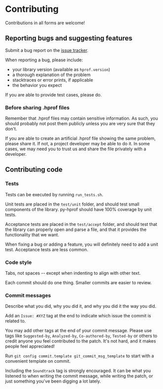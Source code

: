 # Contributing
Contributions in all forms are welcome!

## Reporting bugs and suggesting features
Submit a bug report on the [issue tracker](https://github.com/SonyMobile/py-hprof/issues).

When reporting a bug, please include:
* your library version (available as `hprof.version`)
* a thorough explanation of the problem
* stacktraces or error prints, if applicable
* the behavior you expect

If you are able to provide test cases, please do.

### Before sharing .hprof files

Remember that .hprof files may contain sensitive information. As such, you should probably not post them publicly unless you are very sure that they don't.

If you are able to create an artificial .hprof file showing the same problem, please share it. If not, a project developer may be able to do it. In some cases, we may need you to trust us and share the file privately with a developer.

## Contributing code
### Tests
Tests can be executed by running `run_tests.sh`.

Unit tests are placed in the `test/unit` folder, and should test small components of the library. py-hprof should have 100% coverage by unit tests.

Acceptance tests are placed in the `test/accept` folder, and should test that the library can properly open and parse a file, and that it provides the functionality that we want.

When fixing a bug or adding a feature, you will definitely need to add a unit test. Acceptance tests are less common.

### Code style
Tabs, not spaces -- except when indenting to align with other text.

Each commit should do one thing. Smaller commits are easier to review.

### Commit messages
Describe what you did, why you did it, and why you did it the way you did.

Add an `Issue: #XYZ` tag at the end to indicate which issue the commit is related to.

You may add other tags at the end of your commit message. Please use tags like `Suggested-by`, `Analyzed-by`, `Co-authored-by`, `Tested-by` or others to credit anyone you feel contributed to the patch. It's not hard, and it makes people feel appreciated!

Run `git config commit.template git_commit_msg_template` to start with a convenient template on commit.

Including the `Soundtrack` tag is strongly encouraged. It can be what you listened to when writing the commit message, while writing the patch, or just something you've been digging a lot lately.
